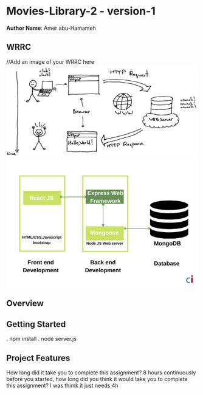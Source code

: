 # Movies-Library-2 - version-1

**Author Name**: Amer abu-Hamameh


## WRRC
//Add an image of your WRRC here
![wrrc photo](/photoOfWrrc/wrrc-h.png)
![wrrc photo](/photoOfWrrc/f-bEnd.png)
## Overview
## Getting Started
<!-- What are the steps that a user must take in order to build this app on their own machine and get it running? -->
. npm install
. node server.js
## Project Features
<!-- What are the features included in you app -->
How long did it take you to complete this assignment?
8 hours continuously 
 before you started, how long did you think it would take you to complete this assignment? 
 I was thimk it just needs 4h